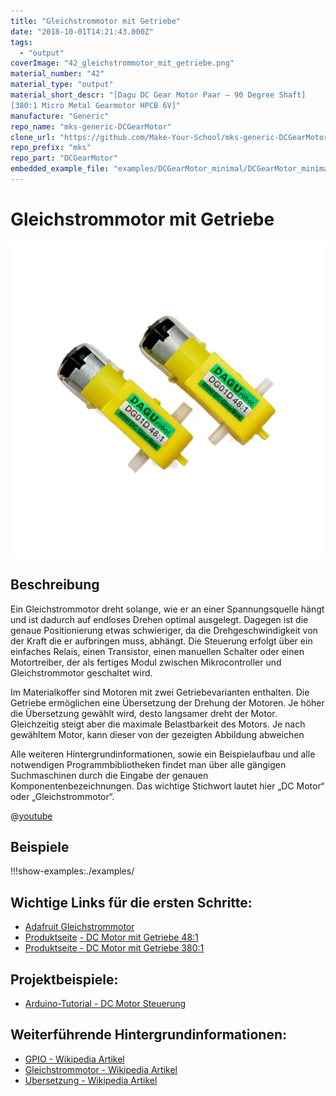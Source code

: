 ```yaml
---
title: "Gleichstrommotor mit Getriebe"
date: "2018-10-01T14:21:43.000Z"
tags: 
  - "output"
coverImage: "42_gleichstrommotor_mit_getriebe.png"
material_number: "42"
material_type: "output"
material_short_descr: "[Dagu DC Gear Motor Paar – 90 Degree Shaft]
[380:1 Micro Metal Gearmotor HPCB 6V]"
manufacture: "Generic"
repo_name: "mks-generic-DCGearMotor"
clone_url: "https://github.com/Make-Your-School/mks-generic-DCGearMotor.git"
repo_prefix: "mks"
repo_part: "DCGearMotor"
embedded_example_file: "examples/DCGearMotor_minimal/DCGearMotor_minimal.ino"
---
```


# Gleichstrommotor mit Getriebe

![Gleichstrommotor mit Getriebe](./42_gleichstrommotor_mit_getriebe.png)

## Beschreibung

Ein Gleichstrommotor dreht solange, wie er an einer Spannungsquelle hängt und ist dadurch auf endloses Drehen optimal ausgelegt.
Dagegen ist die genaue Positionierung etwas schwieriger, da die Drehgeschwindigkeit von der Kraft die er aufbringen muss, abhängt.
Die Steuerung erfolgt über ein einfaches Relais, einen Transistor, einen manuellen Schalter oder einen Motortreiber, der als fertiges Modul zwischen Mikrocontroller und Gleichstrommotor geschaltet wird.

<!-- more_details -->

Im Materialkoffer sind Motoren mit zwei Getriebevarianten enthalten. Die Getriebe ermöglichen eine Übersetzung der Drehung der Motoren.
Je höher die Übersetzung gewählt wird, desto langsamer dreht der Motor. Gleichzeitig steigt aber die maximale Belastbarkeit des Motors.
Je nach gewähltem Motor, kann dieser von der gezeigten Abbildung abweichen

Alle weiteren Hintergrundinformationen, sowie ein Beispielaufbau und alle notwendigen Programmbibliotheken findet man über alle gängigen Suchmaschinen durch die Eingabe der genauen Komponentenbezeichnungen. 
Das wichtige Stichwort lautet hier „DC Motor“ oder „Gleichstrommotor“.

@[youtube](https://www.youtube.com/watch?v=wVxcmO2YuxA)

## Beispiele

!!!show-examples:./examples/

<!-- infolist -->

## Wichtige Links für die ersten Schritte:

- [Adafruit Gleichstrommotor](https://www.adafruit.com/product/711)
- [Produktseite](https://www.exp-tech.de/4298/dagu-dc-gear-motor-paar-90-degree-shaft-48-1) [- DC Motor mit Getriebe 48:1](https://www.exp-tech.de/4298/dagu-dc-gear-motor-paar-90-degree-shaft-48-1)
- [Produktseite - DC Motor mit Getriebe 380:1](https://www.exp-tech.de/motoren/dc-getriebemotoren/9496/380-1-micro-metal-gearmotor-hpcb-6v-with-extended-motor-shaft?c=1198)

## Projektbeispiele:

- [Arduino-Tutorial - DC Motor Steuerung](https://www.arduino-tutorial.de/motorsteuerung-direkt-per-arduino/)

## Weiterführende Hintergrundinformationen:

- [GPIO - Wikipedia Artikel](https://de.wikipedia.org/wiki/Allzweckeingabe/-ausgabe)
- [Gleichstrommotor - Wikipedia Artikel](https://de.wikipedia.org/wiki/Gleichstrommaschine)
- [Übersetzung - Wikipedia Artikel](<https://de.wikipedia.org/wiki/%C3%9Cbersetzung_(Technik)>)
